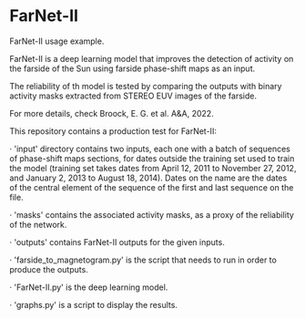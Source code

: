# FarNet-II
FarNet-II usage example.

FarNet-II is a deep learning model that improves
the detection of activity on the farside of the Sun
using farside phase-shift maps as an input.

The reliability of th model is tested by comparing the
outputs with binary activity masks extracted from 
STEREO EUV images of the farside.

For more details, check Broock, E. G. et al. A&A, 2022. 

This repository contains a production test for FarNet-II:

· 'input' directory contains two inputs, 
each one with a batch of sequences of phase-shift 
maps sections, for dates outside the training set 
used to train the model (training set takes dates 
from April 12, 2011 to November 27, 2012, and January 
2, 2013 to August 18, 2014). Dates on the name are the 
dates of the central element of the sequence of the 
first and last sequence on the file.

· 'masks' contains the associated activity masks, as
a proxy of the reliability of the network.

· 'outputs' contains FarNet-II outputs for the given
inputs.

· 'farside_to_magnetogram.py' is the script that needs
to run in order to produce the outputs.

· 'FarNet-II.py' is the deep learning model.

· 'graphs.py' is a script to display the results.
